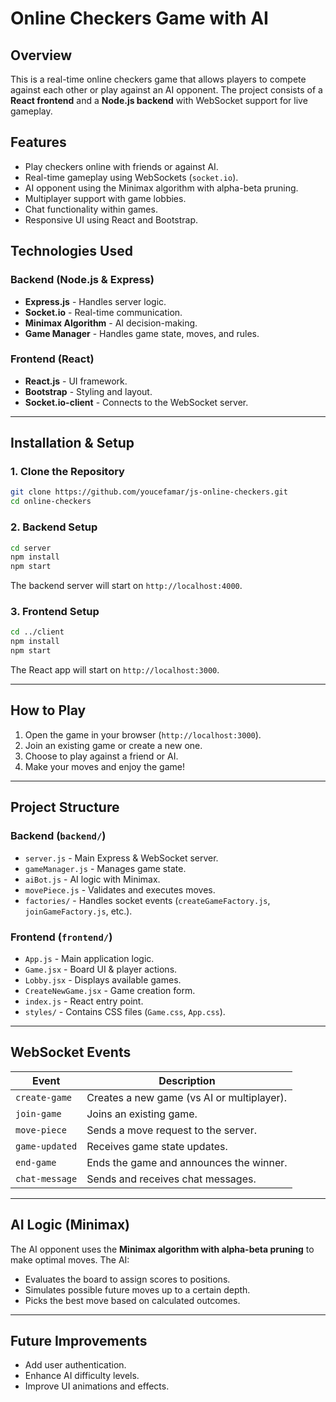 # Online Checkers Game with AI

## Overview
This is a real-time online checkers game that allows players to compete against each other or play against an AI opponent. The project consists of a **React frontend** and a **Node.js backend** with WebSocket support for live gameplay.

## Features
- Play checkers online with friends or against AI.
- Real-time gameplay using WebSockets (`socket.io`).
- AI opponent using the Minimax algorithm with alpha-beta pruning.
- Multiplayer support with game lobbies.
- Chat functionality within games.
- Responsive UI using React and Bootstrap.

## Technologies Used
### Backend (Node.js & Express)
- **Express.js** - Handles server logic.
- **Socket.io** - Real-time communication.
- **Minimax Algorithm** - AI decision-making.
- **Game Manager** - Handles game state, moves, and rules.

### Frontend (React)
- **React.js** - UI framework.
- **Bootstrap** - Styling and layout.
- **Socket.io-client** - Connects to the WebSocket server.

---

## Installation & Setup
### 1. Clone the Repository
```sh
git clone https://github.com/youcefamar/js-online-checkers.git
cd online-checkers
```
### 2. Backend Setup
```sh
cd server
npm install
npm start
```
The backend server will start on `http://localhost:4000`.

### 3. Frontend Setup
```sh
cd ../client
npm install
npm start
```
The React app will start on `http://localhost:3000`.

---

## How to Play
1. Open the game in your browser (`http://localhost:3000`).
2. Join an existing game or create a new one.
3. Choose to play against a friend or AI.
4. Make your moves and enjoy the game!

---
## Project Structure
### Backend (`backend/`)
- `server.js` - Main Express & WebSocket server.
- `gameManager.js` - Manages game state.
- `aiBot.js` - AI logic with Minimax.
- `movePiece.js` - Validates and executes moves.
- `factories/` - Handles socket events (`createGameFactory.js`, `joinGameFactory.js`, etc.).

### Frontend (`frontend/`)
- `App.js` - Main application logic.
- `Game.jsx` - Board UI & player actions.
- `Lobby.jsx` - Displays available games.
- `CreateNewGame.jsx` - Game creation form.
- `index.js` - React entry point.
- `styles/` - Contains CSS files (`Game.css`, `App.css`).

---

## WebSocket Events
| Event           | Description |
|---------------|-------------|
| `create-game`  | Creates a new game (vs AI or multiplayer). |
| `join-game`    | Joins an existing game. |
| `move-piece`   | Sends a move request to the server. |
| `game-updated` | Receives game state updates. |
| `end-game`     | Ends the game and announces the winner. |
| `chat-message` | Sends and receives chat messages. |

---

## AI Logic (Minimax)
The AI opponent uses the **Minimax algorithm with alpha-beta pruning** to make optimal moves. The AI:
- Evaluates the board to assign scores to positions.
- Simulates possible future moves up to a certain depth.
- Picks the best move based on calculated outcomes.

---

## Future Improvements
- Add user authentication.
- Enhance AI difficulty levels.
- Improve UI animations and effects.
